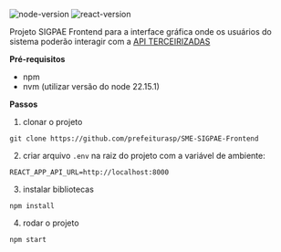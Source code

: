 ![node-version](https://img.shields.io/badge/node-22.15.1-blue)
![react-version](https://img.shields.io/badge/react-18.2.0-blue)

Projeto SIGPAE Frontend para a interface gráfica onde os usuários do sistema poderão interagir com a <a  href="https://github.com/prefeiturasp/SME-SIGPAE-API"  target="_blank">API TERCEIRIZADAS</a>

**Pré-requisitos**

- npm
- nvm (utilizar versão do node 22.15.1)

**Passos**

1.  clonar o projeto

```
git clone https://github.com/prefeiturasp/SME-SIGPAE-Frontend
```

2.  criar arquivo `.env` na raiz do projeto com a variável de ambiente:

```
REACT_APP_API_URL=http://localhost:8000
```

3.  instalar bibliotecas

```
npm install
```

4.  rodar o projeto

```
npm start
```
